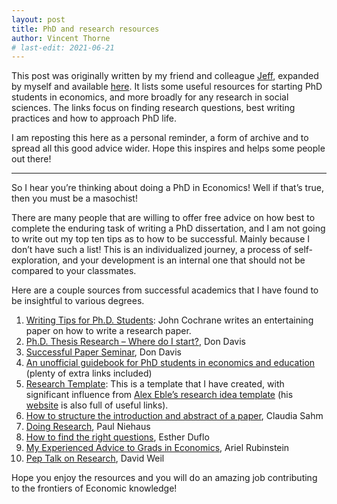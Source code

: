 ```yaml
---
layout: post
title: PhD and research resources
author: Vincent Thorne
# last-edit: 2021-06-21
---
```


This post was originally written by my friend and colleague [Jeff](https://www.jeffreypagel.com/), expanded by myself and available [here](https://barcelonavault.home.blog/2019/10/01/writing-tips-and-tricks/). It lists some useful resources for starting PhD students in economics, and more broadly for any research in social sciences. The links focus on finding research questions, best writing practices and how to approach PhD life. 

I am reposting this here as a personal reminder, a form of archive and to spread all this good advice wider. Hope this inspires and helps some people out there!

---

So I hear you’re thinking about doing a PhD in Economics! Well if that’s true, then you must be a masochist!

There are many people that are willing to offer free advice on how  best to complete the enduring task of writing a PhD dissertation, and I  am not going to write out my top ten tips as to how to be successful.  Mainly because I don’t have such a list! This is an individualized  journey, a process of self-exploration, and your development is an  internal one that should not be compared to your classmates.

Here are a couple sources from successful academics that I have found to be insightful to various degrees.

1. [Writing Tips for Ph.D. Students](https://barcelonavaulthome.files.wordpress.com/2020/02/writing-tips-for-ph.d.-students.pdf): John Cochrane writes an entertaining paper on how to write a research paper.
2. [Ph.D. Thesis Research – Where do I start?](https://barcelonavaulthome.files.wordpress.com/2020/02/ph.d.-thesis-research-where-do-i-start.pdf), Don Davis
3. [Successful Paper Seminar](https://barcelonavaulthome.files.wordpress.com/2020/02/successful-paper-seminar.pdf), Don Davis
4. [An unofficial guidebook for PhD students in economics and education](https://barcelonavaulthome.files.wordpress.com/2020/02/an-unofficial-guidebook-for-phd-students-in-economics-and-education.pdf) (plenty of extra links included)
5. [Research Template](https://barcelonavaulthome.files.wordpress.com/2020/02/researchtemplate.pdf): This is a template that I have created, with significant influence from [Alex Eble’s research idea template](https://barcelonavaulthome.files.wordpress.com/2020/02/research_idea_template.pdf) (his [website](https://www.alexeble.com/advice) is also full of useful links).
6. [How to structure the introduction and abstract of a paper](https://macromomblog.com/2019/09/29/we-need-to-talk-more/), Claudia Sahm
7. [Doing Research](https://medium.com/@paul.niehaus/doing-research-18cb310529e0), Paul Niehaus
8. [How to find the right questions](https://promarket.org/esther-duflo-how-to-find-the-right-questions/), Esther Duflo
9. [My Experienced Advice to Grads in Economics](http://arielrubinstein.tau.ac.il/papers/10QA.pdf), Ariel Rubinstein
10. [Pep Talk on Research](https://barcelonavaulthome.files.wordpress.com/2020/02/weil.pdf), David Weil

Hope you enjoy the resources and you will do an amazing job contributing to the frontiers of Economic knowledge!

